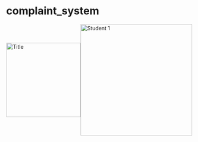 # complaint_system
<div style="display: flex; align-items: center;">
  <img src="https://github.com/user-attachments/assets/8d60fc10-61f0-4893-8314-9e0d470b438d" alt="Title" width="200">
  <img src="https://github.com/user-attachments/assets/66dac06d-bb84-4ee4-b5b7-1690cba51929" alt="Student 1" width="300">
</div>



